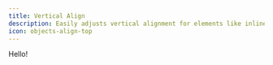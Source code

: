 ```yaml
---
title: Vertical Align
description: Easily adjusts vertical alignment for elements like inline text where Flex Box support is limited.
icon: objects-align-top
---
```


Hello!
